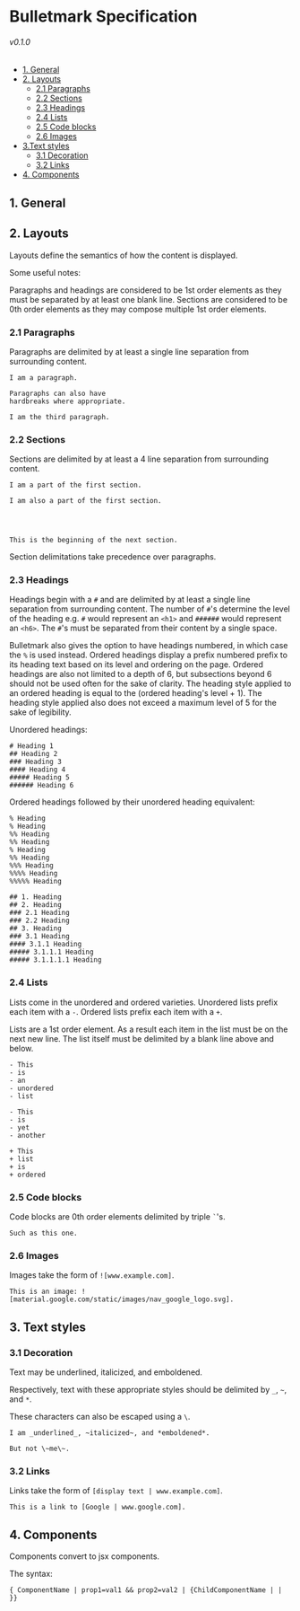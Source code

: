 # Bulletmark Specification

###### v0.1.0




- [1. General](#1-general)
- [2. Layouts](#2-layouts)
  - [2.1 Paragraphs](#21-paragraphs)
  - [2.2 Sections](#22-sections)
  - [2.3 Headings](#23-headings)
  - [2.4 Lists](#24-lists)
  - [2.5 Code blocks](#25-code-blocks)
  - [2.6 Images](#26-images)
- [3.Text styles](#3-text-styles)
  - [3.1 Decoration](#31-decoration)
  - [3.2 Links](#32-links)
- [4. Components](#4-components)




## 1. General




## 2. Layouts

Layouts define the semantics of how the content is displayed.

Some useful notes:

Paragraphs and headings are considered to be 1st order elements as they must be separated by at least one blank line. Sections are considered to be 0th order elements as they may compose multiple 1st order elements.


### 2.1 Paragraphs

Paragraphs are delimited by at least a single line separation from surrounding content.

```
I am a paragraph.

Paragraphs can also have
hardbreaks where appropriate.

I am the third paragraph.
```


### 2.2 Sections

Sections are delimited by at least a 4 line separation from surrounding content.

```
I am a part of the first section.

I am also a part of the first section.




This is the beginning of the next section.
```

Section delimitations take precedence over paragraphs.


### 2.3 Headings

Headings begin with a `#` and are delimited by at least a single line separation from surrounding content. The number of `#`'s determine the level of the heading e.g. `#` would represent an `<h1>` and `######` would represent an `<h6>`. The `#`'s must be separated from their content by a single space.

Bulletmark also gives the option to have headings numbered, in which case the `%` is used instead. Ordered headings display a prefix numbered prefix to its heading text based on its level and ordering on the page. Ordered headings are also not limited to a depth of 6, but subsections beyond 6 should not be used often for the sake of clarity. The heading style applied to an ordered heading is equal to the (ordered heading's level + 1). The heading style applied also does not exceed a maximum level of 5 for the sake of legibility.

Unordered headings:

```
# Heading 1
## Heading 2
### Heading 3
#### Heading 4
##### Heading 5
###### Heading 6
```

Ordered headings followed by their unordered heading equivalent:

```
% Heading
% Heading
%% Heading
%% Heading
% Heading
%% Heading
%%% Heading
%%%% Heading
%%%%% Heading
```

```
## 1. Heading
## 2. Heading
### 2.1 Heading
### 2.2 Heading
## 3. Heading
### 3.1 Heading
#### 3.1.1 Heading
##### 3.1.1.1 Heading
##### 3.1.1.1.1 Heading
```


### 2.4 Lists

Lists come in the unordered and ordered varieties. Unordered lists prefix each item with a `-`. Ordered lists prefix each item with a `+`.

Lists are a 1st order element. As a result each item in the list must be on the next new line. The list itself must be delimited by a blank line above and below.

```
- This
- is
- an
- unordered
- list

- This
- is
- yet
- another

+ This
+ list
+ is
+ ordered
```


### 2.5 Code blocks

Code blocks are 0th order elements delimited by triple `` ` ``'s.

```
Such as this one.
```


### 2.6 Images

Images take the form of `![www.example.com]`.

```
This is an image: ![material.google.com/static/images/nav_google_logo.svg].
```




## 3. Text styles

### 3.1 Decoration

Text may be underlined, italicized, and emboldened.

Respectively, text with these appropriate styles should be delimited by `_`, `~`, and `*`.

These characters can also be escaped using a `\`.

```
I am _underlined_, ~italicized~, and *emboldened*.

But not \~me\~.
```


### 3.2 Links

Links take the form of `[display text | www.example.com]`.

```
This is a link to [Google | www.google.com].
```




## 4. Components

Components convert to jsx components.

The syntax:

```
{ ComponentName | prop1=val1 && prop2=val2 | {ChildComponentName | | }}
```
